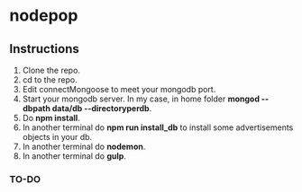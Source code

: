 # nodepop

## Instructions

1. Clone the repo.
2. cd to the repo.
3. Edit connectMongoose to meet your mongodb port.
4. Start your mongodb server. In my case, in home folder **mongod --dbpath data/db --directoryperdb**.
5. Do **npm install**.
6. In another terminal do **npm run install_db** to install some advertisements objects in your db.
7. In another terminal do **nodemon**.
8. In another terminal do **gulp**.

### TO-DO